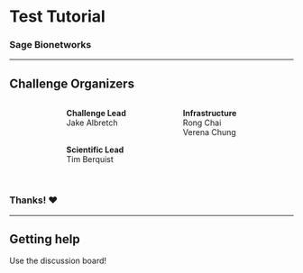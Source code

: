 <!-- .slide: class="dark" -->

# Test Tutorial

### Sage Bionetworks

---

## Challenge Organizers

<div style="display: flex; justify-content: space-evenly; align-items: flex-start;">
<div>

**Challenge Lead** </br>
Jake Albretch </br>
</br>

**Scientific Lead** </br>
Tim Berquist

</div>
<div>

**Infrastructure** <br>
Rong Chai <br>
Verena Chung

</div>
</div>
<br>

### Thanks! :heart:

---

<!-- .slide: data-background="var(--primary)" class="dark" -->

## Getting help

Use the discussion board!
